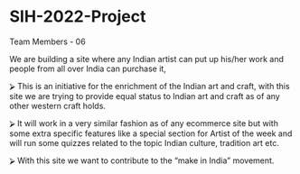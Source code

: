 # SIH-2022-Project

Team Members - 06

We are building a site where any Indian artist can put up 
his/her work and people from all over India can purchase it,

⮚ This is an initiative for the enrichment of the Indian art and 
craft, with this site we are trying to provide equal status to 
Indian art and craft as of any other western craft holds.

⮚ It will work in a very similar fashion as of any ecommerce site 
but with some extra specific features like a special section 
for Artist of the week and will run some quizzes related to 
the topic Indian culture, tradition art etc.

⮚ With this site we want to contribute to the “make in India” 
movement.
